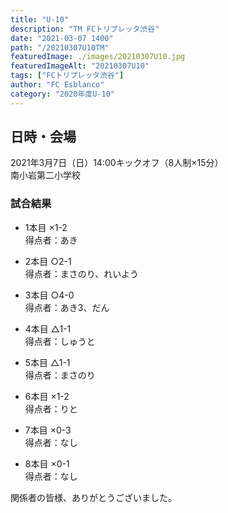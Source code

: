 ```yaml
---
title: "U-10"
description: "TM FCトリプレッタ渋谷"
date: "2021-03-07 1400"
path: "/20210307U10TM"
featuredImage: ./images/20210307U10.jpg
featuredImageAlt: "20210307U10"
tags: ["FCトリプレッタ渋谷"]
author: "FC Esblanco"
category: "2020年度U-10"
---
```


## 日時・会場

2021年3月7日（日）14:00キックオフ（8人制×15分）  
南小岩第二小学校

### 試合結果

* 1本目
×1-2  
得点者：あき

* 2本目
○2-1  
得点者：まさのり、れいよう

* 3本目
○4-0  
得点者：あき3、だん

* 4本目
△1-1  
得点者：しゅうと

* 5本目
△1-1  
得点者：まさのり

* 6本目
×1-2  
得点者：りと

* 7本目
×0-3  
得点者：なし

* 8本目
×0-1  
得点者：なし

関係者の皆様、ありがとうございました。
